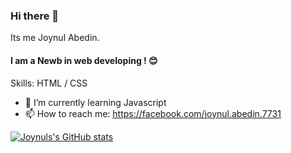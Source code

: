 ### Hi there 👋

<!--
**joynul0/joynul0** is a ✨ _special_ ✨ repository because its `README.md` (this file) appears on your GitHub profile.

Here are some ideas to get you started:

- 🔭 I’m currently working on ...
- 🌱 I’m currently learning ...
- 👯 I’m looking to collaborate on ...
- 🤔 I’m looking for help with ...
- 💬 Ask me about ...
- 📫 How to reach me: ...
- 😄 Pronouns: ...
- ⚡ Fun fact: ...
-->
 Its me Joynul Abedin.
#### I am a Newb in web developing ! 😊

Skills: HTML / CSS

- 🌱 I’m currently learning Javascript 
- 📫 How to reach me: https://facebook.com/joynul.abedin.7731 

[![Joynuls's GitHub stats](https://github-readme-stats.vercel.app/api?username=joynul0)](https://github.com/joynul0/github-readme-stats)


 

